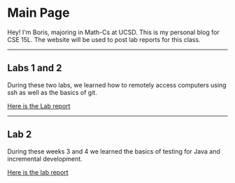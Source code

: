 # Main Page

Hey! I'm Boris, majoring in Math-Cs at UCSD. This is my personal blog for CSE 15L. The website will be used to post lab reports for this class.

---

## Labs 1 and 2

During these two labs, we learned how to remotely access computers using ssh as well as the basics of git.

[Here is the Lab report](lab-1.md)

---

## Lab 2

During these weeks 3 and 4 we learned the basics of testing for Java and incremental development.

[Here is the lab report](lab-2.md)